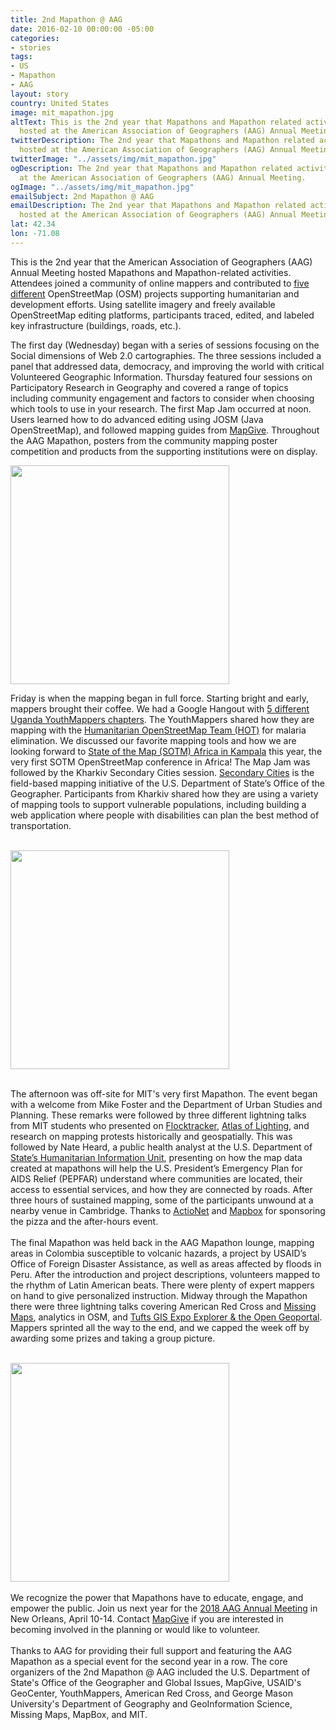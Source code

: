 ```yaml
---
title: 2nd Mapathon @ AAG
date: 2016-02-10 00:00:00 -05:00
categories:
- stories
tags:
- US
- Mapathon
- AAG
layout: story
country: United States
image: mit_mapathon.jpg
altText: This is the 2nd year that Mapathons and Mapathon related activities were
  hosted at the American Association of Geographers (AAG) Annual Meeting.
twitterDescription: The 2nd year that Mapathons and Mapathon related activities were
  hosted at the American Association of Geographers (AAG) Annual Meeting.
twitterImage: "../assets/img/mit_mapathon.jpg"
ogDescription: The 2nd year that Mapathons and Mapathon related activities were hosted
  at the American Association of Geographers (AAG) Annual Meeting.
ogImage: "../assets/img/mit_mapathon.jpg"
emailSubject: 2nd Mapathon @ AAG
emailDescription: The 2nd year that Mapathons and Mapathon related activities were
  hosted at the American Association of Geographers (AAG) Annual Meeting.
lat: 42.34
lon: -71.08
---
```


<style type="text/css">
#table_title {
	margin-top:0px;
}

@media (min-width: 768px) {
    .story .figure-right {
        width: 410px;
    }
}

.story .figure-right {
    float: right;
    margin: 0 0 5px 15px;
}

</style>
<!-- http://christianspecht.de/2014/03/08/generating-an-image-gallery-with-jekyll-and-lightbox2/ -->
<script src="{{site.baseurl}}/assets/js/lightbox.min.js"></script>
<link href="{{site.baseurl}}/assets/css/lightbox.css" rel="stylesheet" />

This is the 2nd year that the American Association of Geographers (AAG) Annual Meeting hosted Mapathons and Mapathon-related activities. Attendees joined a community of online mappers and contributed to <a href='http://aagmapathon.org/index.html#projects' target='_blank'>five different</a> OpenStreetMap (OSM) projects supporting humanitarian and development efforts. Using satellite imagery and freely available OpenStreetMap editing platforms, participants traced, edited, and labeled key infrastructure (buildings, roads, etc.).
<p>
The first day (Wednesday) began with a series of sessions focusing on the Social dimensions of Web 2.0 cartographies. The three sessions included a panel that addressed data, democracy, and improving the world with critical Volunteered Geographic Information. Thursday featured four sessions on Participatory Research in Geography and covered a range of topics including community engagement and factors to consider when choosing which tools to use in your research. The first Map Jam occurred at noon. Users learned how to do advanced editing using JOSM (Java OpenStreetMap), and followed mapping guides from <a href='https://mapgive.state.gov'>MapGive</a>. Throughout the AAG Mapathon, posters from the community mapping poster competition and products from the supporting institutions were on display.
<p>

<div class="figure-right">
  <div class="image-set">
        <a class="image-link" href="{{site.baseurl}}/assets/img/webchat_youthmappers.png" data-lightbox="1" title="web chatting with Youth Mappers in Uganda, photo courtesy of James Pancoast">
          <img src="{{ site.baseurl }}/assets/img/webchat_youthmappers.png" height="350">
        </a>
    </div>
</div>

Friday is when the mapping began in full force. Starting bright and early, mappers brought their coffee. We had a Google Hangout with <a href='http://www.youthmappers.org/single-post/2017/03/28/How-Youth-Mappers-in-Uganda-are-improving-their-mapping-skills-through-mapping-with-HOT-for-Malaria-Elimination' target='_blank'>5 different Uganda YouthMappers chapters</a>. The YouthMappers shared how they are mapping with the <a href='https://www.hotosm.org/' target='_blank'>Humanitarian OpenStreetMap Team (HOT)</a> for malaria elimination. We discussed our favorite mapping tools and how we are looking forward to <a href='http://sotmafrica.org/' target='_blank'>State of the Map (SOTM) Africa in Kampala</a> this year, the very first SOTM OpenStreetMap conference in Africa! The Map Jam was followed by the Kharkiv Secondary Cities session. <a href='https://secondarycities.state.gov/' target='_blank'>Secondary Cities</a> is the field-based mapping initiative of the U.S. Department of State’s Office of the Geographer. Participants from Kharkiv shared how they are using a variety of mapping tools to support vulnerable populations, including building a web application where people with disabilities can plan the best method of transportation.
<br><br>
<div class="image-set">
    <a class="image-link" href="{{site.baseurl}}/assets/img/mit_mapathon_presenting.png" data-lightbox="1" title="Mike Foster kicking of the MIT Mapathon, photo courtesy of James Pancoast ">
      <img src="{{ site.baseurl }}/assets/img/mit_mapathon_presenting.png" height="350">
    </a>
</div>
<br>

The afternoon was off-site for MIT's very first Mapathon. The event began with a welcome from Mike Foster and the Department of Urban Studies and Planning. These remarks were followed by three different lightning talks from MIT students who presented on <a href='https://mfc.mit.edu/flocktracker' target='_blank'>Flocktracker</a>, <a href='http://cau.mit.edu/project/atlas-lighting' target='_blank'>Atlas of Lighting</a>, and research on mapping protests historically and geospatially. This was followed by Nate Heard, a public health analyst at the U.S. Department of <a href='https://hiu.state.gov' target='_blank'>State’s Humanitarian Information Unit</a>, presenting on how the map data created at mapathons will help the U.S. President’s Emergency Plan for AIDS Relief (PEPFAR) understand where communities are located, their access to essential services, and how they are connected by roads. After three hours of sustained mapping, some of the participants unwound at a nearby venue in Cambridge. Thanks to <a href='http://www.actionet.com/' target='_blank'>ActioNet</a> and <a href='http://www.mapbox.com/' target='_blank'>Mapbox</a> for sponsoring the pizza and the after-hours event.
<br><br>
The final Mapathon was held back in the AAG Mapathon lounge, mapping areas in Colombia susceptible to volcanic hazards, a project by USAID’s Office of Foreign Disaster Assistance, as well as areas affected by floods in Peru. After the introduction and project descriptions, volunteers mapped to the rhythm of Latin American beats. There were plenty of expert mappers on hand to give personalized instruction. Midway through the Mapathon there were three lightning talks covering American Red Cross and <a href='http://www.missingmaps.org/ ' target='_blank'>Missing Maps</a>, analytics in OSM, and <a href='http://streams-dev.it.tufts.edu/#/dashboard' target='_blank'>Tufts GIS Expo Explorer & the <a href='http://opengeoportal.org' target='_blank'>Open Geoportal</a>. Mappers sprinted all the way to the end, and we capped the week off by awarding some prizes and taking a group picture.
<br><br>
<div class="image-set">
    <a class="image-link" href="{{site.baseurl}}/assets/img/aag_mapathon_group_picture.png" data-lightbox="1" title="Final Group picture, photo courtesy of James Pancoast">
      <img src="{{ site.baseurl }}/assets/img/aag_mapathon_group_picture.png" height="350">
    </a>
</div>
<br>
We recognize the power that Mapathons have to educate, engage, and empower the public. Join us next year for the <a href='http://www.aag.org/annualmeeting' target='_blank'>2018 AAG Annual Meeting</a> in New Orleans, April 10-14. Contact <a href='mailto:mapgive@state.gov' target='_blank'>MapGive</a> if you are interested in becoming involved in the planning or would like to volunteer.
<br><br>
Thanks to AAG for providing their full support and featuring the AAG Mapathon as a special event for the second year in a row. The core organizers of the 2nd Mapathon @ AAG included the U.S. Department of State's Office of the Geographer and Global Issues, MapGive, USAID's GeoCenter, YouthMappers, American Red Cross, and George Mason University's Department of Geography and GeoInformation Science, Missing Maps, MapBox, and MIT.



